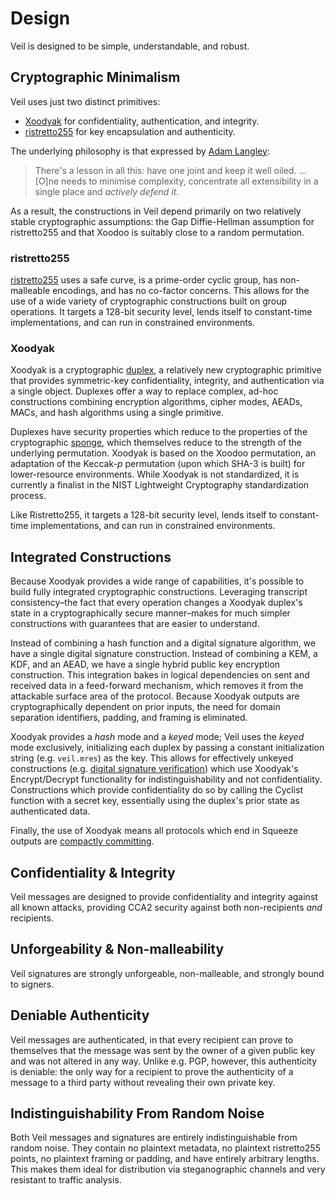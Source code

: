# Design

Veil is designed to be simple, understandable, and robust.

## Cryptographic Minimalism

Veil uses just two distinct primitives:

* [Xoodyak][xoodyak] for confidentiality, authentication, and integrity.
* [ristretto255][r255] for key encapsulation and authenticity.

The underlying philosophy is that expressed by [Adam Langley][agl]:

> There's a lesson in all this: have one joint and keep it well oiled. … \[O\]ne needs to minimise
> complexity, concentrate all extensibility in a single place and _actively defend it_.

As a result, the constructions in Veil depend primarily on two relatively stable cryptographic
assumptions: the Gap Diffie-Hellman assumption for ristretto255 and that Xoodoo is suitably close to
a random permutation.

### ristretto255

[ristretto255][r255-why] uses a safe curve, is a prime-order cyclic group, has non-malleable
encodings, and has no co-factor concerns. This allows for the use of a wide variety of cryptographic
constructions built on group operations. It targets a 128-bit security level, lends itself to
constant-time implementations, and can run in constrained environments.

### Xoodyak

Xoodyak is a cryptographic [duplex][duplex], a relatively new cryptographic primitive that provides
symmetric-key confidentiality, integrity, and authentication via a single object. Duplexes offer a
way to replace complex, ad-hoc constructions combining encryption algorithms, cipher modes, AEADs,
MACs, and hash algorithms using a single primitive.

Duplexes have security properties which reduce to the properties of the cryptographic
[sponge][sponge], which themselves reduce to the strength of the underlying permutation. Xoodyak is
based on the Xoodoo permutation, an adaptation of the Keccak-_p_ permutation (upon which SHA-3 is
built) for lower-resource environments. While Xoodyak is not standardized, it is currently a
finalist in the NIST Lightweight Cryptography standardization process.

Like Ristretto255, it targets a 128-bit security level, lends itself to constant-time
implementations, and can run in constrained environments.

## Integrated Constructions

Because Xoodyak provides a wide range of capabilities, it's possible to build fully integrated
cryptographic constructions. Leveraging transcript consistency–the fact that every operation changes
a Xoodyak duplex's state in a cryptographically secure manner–makes for much simpler constructions
with guarantees that are easier to understand.

Instead of combining a hash function and a digital signature algorithm, we have a single digital
signature construction. Instead of combining a KEM, a KDF, and an AEAD, we have a single hybrid
public key encryption construction. This integration bakes in logical dependencies on sent and
received data in a feed-forward mechanism, which removes it from the attackable surface area of the
protocol. Because Xoodyak outputs are cryptographically dependent on prior inputs, the need for
domain separation identifiers, padding, and framing is eliminated.

Xoodyak provides a _hash_ mode and a _keyed_ mode; Veil uses the _keyed_ mode exclusively,
initializing each duplex by passing a constant initialization string (e.g. `veil.mres`) as the key.
This allows for effectively unkeyed constructions (e.g. [digital signature
verification](design/schnorr.md)) which use Xoodyak's $\text{Encrypt}$/$\text{Decrypt}$
functionality for indistinguishability and not confidentiality. Constructions which provide
confidentiality do so by calling the $\text{Cyclist}$ function with a secret key, essentially using
the duplex's prior state as authenticated data.

Finally, the use of Xoodyak means all protocols which end in $\text{Squeeze}$ outputs are [compactly
committing][cce].

## Confidentiality & Integrity

Veil messages are designed to provide confidentiality and integrity against all known attacks,
providing CCA2 security against both non-recipients _and_ recipients.

## Unforgeability & Non-malleability

Veil signatures are strongly unforgeable, non-malleable, and strongly bound to signers.

## Deniable Authenticity

Veil messages are authenticated, in that every recipient can prove to themselves that the message
was sent by the owner of a given public key and was not altered in any way. Unlike e.g. PGP,
however, this authenticity is deniable: the only way for a recipient to prove the authenticity of a
message to a third party without revealing their own private key.

## Indistinguishability From Random Noise

Both Veil messages and signatures are entirely indistinguishable from random noise. They contain no
plaintext metadata, no plaintext ristretto255 points, no plaintext framing or padding, and have
entirely arbitrary lengths. This makes them ideal for distribution via steganographic channels and
very resistant to traffic analysis.

[r255]: https://www.ietf.org/archive/id/draft-irtf-cfrg-ristretto255-decaf448-03.html

[r255-why]: https://ristretto.group/why_ristretto.html

[keccak]: https://keccak.team/third_party.html

[agl]: https://www.imperialviolet.org/2016/05/16/agility.html

[cce]: https://eprint.iacr.org/2017/664.pdf

[xoodyak]: https://csrc.nist.gov/CSRC/media/Projects/lightweight-cryptography/documents/finalist-round/updated-spec-doc/xoodyak-spec-final.pdf

[duplex]: https://keccak.team/files/SpongeDuplex.pdf

[sponge]: https://keccak.team/files/SpongeIndifferentiability.pdf

